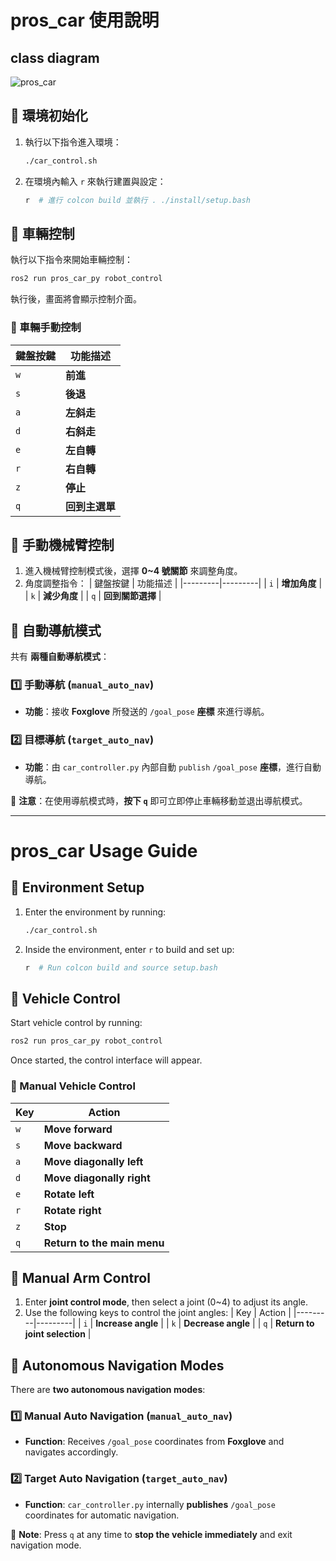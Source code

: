 # pros_car 使用說明
## class diagram
![pros_car](https://github.com/alianlbj23/pros_car/blob/main/img/pros_car.drawio.png?raw=true)
## 🚀 環境初始化
1. 執行以下指令進入環境：
   ```bash
   ./car_control.sh
   ```
2. 在環境內輸入 `r` 來執行建置與設定：
   ```bash
   r  # 進行 colcon build 並執行 . ./install/setup.bash
   ```

## 🚗 車輛控制
執行以下指令來開始車輛控制：
```bash
ros2 run pros_car_py robot_control
```
執行後，畫面將會顯示控制介面。

### 🔹 車輛手動控制
| 鍵盤按鍵 | 功能描述 |
|---------|---------|
| `w` | **前進** |
| `s` | **後退** |
| `a` | **左斜走** |
| `d` | **右斜走** |
| `e` | **左自轉** |
| `r` | **右自轉** |
| `z` | **停止** |
| `q` | **回到主選單** |

## 🤖 手動機械臂控制
1. 進入機械臂控制模式後，選擇 **0~4 號關節** 來調整角度。
2. 角度調整指令：
   | 鍵盤按鍵 | 功能描述 |
   |---------|---------|
   | `i` | **增加角度** |
   | `k` | **減少角度** |
   | `q` | **回到關節選擇** |

## 📍 自動導航模式
共有 **兩種自動導航模式**：

### 1️⃣ 手動導航 (`manual_auto_nav`)
- **功能**：接收 **Foxglove** 所發送的 `/goal_pose` **座標** 來進行導航。

### 2️⃣ 目標導航 (`target_auto_nav`)
- **功能**：由 `car_controller.py` 內部自動 `publish` `/goal_pose` **座標**，進行自動導航。

📢 **注意**：在使用導航模式時，**按下 `q`** 即可立即停止車輛移動並退出導航模式。

---

# pros_car Usage Guide

## 🚀 Environment Setup
1. Enter the environment by running:
   ```bash
   ./car_control.sh
   ```
2. Inside the environment, enter `r` to build and set up:
   ```bash
   r  # Run colcon build and source setup.bash
   ```

## 🚗 Vehicle Control
Start vehicle control by running:
```bash
ros2 run pros_car_py robot_control
```
Once started, the control interface will appear.

### 🔹 Manual Vehicle Control
| Key | Action |
|---------|---------|
| `w` | **Move forward** |
| `s` | **Move backward** |
| `a` | **Move diagonally left** |
| `d` | **Move diagonally right** |
| `e` | **Rotate left** |
| `r` | **Rotate right** |
| `z` | **Stop** |
| `q` | **Return to the main menu** |

## 🤖 Manual Arm Control
1. Enter **joint control mode**, then select a joint (0~4) to adjust its angle.
2. Use the following keys to control the joint angles:
   | Key | Action |
   |---------|---------|
   | `i` | **Increase angle** |
   | `k` | **Decrease angle** |
   | `q` | **Return to joint selection** |

## 📍 Autonomous Navigation Modes
There are **two autonomous navigation modes**:

### 1️⃣ Manual Auto Navigation (`manual_auto_nav`)
- **Function**: Receives `/goal_pose` coordinates from **Foxglove** and navigates accordingly.

### 2️⃣ Target Auto Navigation (`target_auto_nav`)
- **Function**: `car_controller.py` internally **publishes** `/goal_pose` coordinates for automatic navigation.

📢 **Note**: Press `q` at any time to **stop the vehicle immediately** and exit navigation mode.

